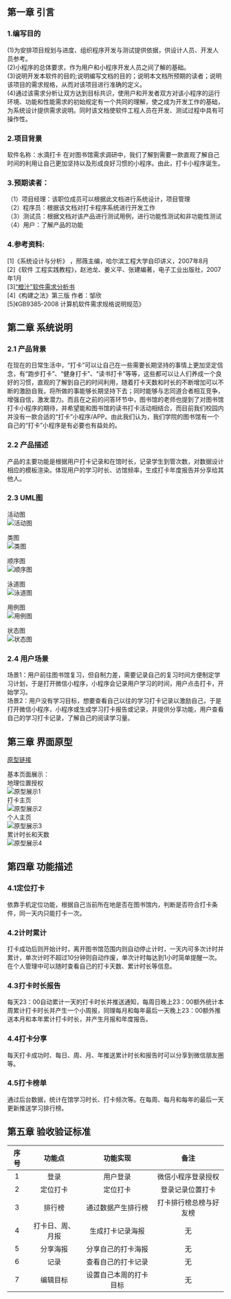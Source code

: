 ## 第一章 引言
### 1.编写目的
(1)为安排项目规划与进度、组织程序开发与测试提供依据，供设计人员、开发人员参考。<br>
(2)小程序的总体要求，作为用户和小程序开发人员之间了解的基础。<br>
(3)说明开发本软件的目的;说明编写文档的目的；说明本文档所预期的读者；说明该项目的需求规格，从而对该项目进行准确的定义。<br>
(4)通过该需求分析让双方达到目标共识，使用户和开发者双方对该小程序的运行环境、功能和性能需求的初始规定有一个共同的理解，使之成为开发工作的基础，为系统设计提供需求说明。同时该文档使软件工程人员在开发、测试过程中具有可操作性。
### 2.项目背景
软件名称：水滴打卡
在对图书馆需求调研中，我们了解到需要一款直观了解自己时间的利用让自己更加坚持以及形成良好习惯的小程序。由此，打卡小程序诞生。
### 3.预期读者：
（1）项目经理：该职位成员可以根据此文档进行系统设计，项目管理<br>
（2）程序员：根据该文档对打卡程序系统进行开发工作<br>
（3）测试员：根据文档对该产品进行测试用例，进行功能性测试和非功能性测试<br>
（4）用户：了解产品的功能
### 4.参考资料:
[1]《系统设计与分析》 ，邢薇主编，哈尔滨工程大学自印讲义，2007年8月<br>
[2]《软件 工程实践教程》，赵池龙、姜义平、张建编著，电子工业出版社，2007年1月<br>
[3][“橙汁”软件需求分析书](https://github.com/aaronlinv/juice-timetable/blob/master/Docs/%E9%9C%80%E6%B1%82%E5%88%86%E6%9E%90%E6%96%87%E6%A1%A3/%E2%80%9C%E6%A9%99%E6%B1%81%E2%80%9D%E8%BD%AF%E4%BB%B6%E9%9C%80%E6%B1%82%E5%88%86%E6%9E%90%E4%B9%A6.md)<br>
[4]《构建之法》第三版 作者：邹欣<br>
[5]《GB9385-2008 计算机软件需求规格说明规范》
## 第二章 系统说明
### 2.1 产品背景
在现在的日常生活中，“打卡”可以让自己在一些需要长期坚持的事情上更加坚定信念，有“跑步打卡”、“健身打卡”、“读书打卡”等等，这些都可以让人们养成一个良好的习惯，直观的了解到自己的时间利用，随着打卡天数和时长的不断增加可以不断的激励自我，将所做的事能够长期坚持下去；同时能够与志同道合者相互竞争，增强自信，激发潜力。而且在之前的问答环节中，图书馆的老师也提到了对图书馆打卡小程序的期待，并希望能和图书馆的读书打卡活动相结合，而目前我们校园内并没有一款合适的“打卡”小程序/APP。由此我们认为，我们学院的图书馆有一个自己的“打卡”小程序是有必要也有益处的。
### 2.2 产品描述
产品的主要功能是根据用户打卡记录和在馆时长，记录学生到管次数，对数据设计相应的模板渲染。体现用户的学习时长、访馆频率，生成打卡年度报告并分享给其他人。
### 2.3 UML图
活动图<br>
![活动图](https://user-images.githubusercontent.com/45121994/115260868-ba0b3e80-a165-11eb-9518-03f2c101b782.png)

类图<br>
![类图](https://user-images.githubusercontent.com/45063788/117767042-0298b200-b263-11eb-9d08-02671446eaf1.png)

顺序图<br>
![顺序图](https://user-images.githubusercontent.com/45121994/115260902-c0011f80-a165-11eb-9559-8a864138a8f5.png)

泳道图<br>
![泳道图](https://user-images.githubusercontent.com/45121994/115260912-c2637980-a165-11eb-8c9f-dfac341a158b.png)

用例图<br>
![用例图](https://user-images.githubusercontent.com/45121994/115260922-c4c5d380-a165-11eb-86ab-574cb78269da.png)

状态图<br>
![状态图](https://user-images.githubusercontent.com/45121994/115260939-c7282d80-a165-11eb-8772-22c413c6abba.png)

### 2.4 用户场景
场景1：用户前往图书馆复习，但自制力差，需要记录自己的复习时间方便制定学习计划，于是打开微信小程序，小程序会记录用户学习的时间，用户点击打卡，开始学习。<br>
场景2：用户没有学习目标，想要查看自己以往的学习打卡记录以激励自己，于是打开微信小程序，小程序或生成学习打卡报告或记录，并提供分享功能，用户查看自己的学习打卡记录，了解自己的阅读学习量。
## 第三章 界面原型

[原型链接](https://modao.cc/app/2a99b914db8a25736d0e24beb89f603ad9ca629c?simulator_type=device&sticky#screen=sknkebo77r1q2q6)

基本页面展示：<br>
地理位置授权<br>
![原型展示1](https://user-images.githubusercontent.com/45063788/115322829-77735180-a1b9-11eb-940b-94a6e13f002e.png)<br>
打卡主页<br>
![原型展示2](https://user-images.githubusercontent.com/45063788/115322835-7a6e4200-a1b9-11eb-9857-2d3a1325cbdd.png)<br>
个人主页<br>
![原型展示3](https://user-images.githubusercontent.com/45063788/115322839-7c380580-a1b9-11eb-8ad5-ddc117c4dd0a.png)<br>
累计时长和天数<br>
![原型展示4](https://user-images.githubusercontent.com/45063788/115322844-7e9a5f80-a1b9-11eb-9281-f5767760d9b7.png)


## 第四章 功能描述
### 4.1定位打卡
依靠手机定位功能，根据自己当前所在地是否在图书馆内，判断是否符合打卡条件，同一天内只能打卡一次。

### 4.2计时累计
打卡成功后则开始计时，离开图书馆范围内则自动停止计时，一天内可多次计时并累计，单次计时不超过10分钟则自动作废，单次计时每达到1小时简单提醒一次。在个人管理中可以随时查看自己的打卡天数、累计时长等信息。
### 4.3打卡时长报告
每天23：00自动累计一天的打卡时长并推送通知，每周日晚上23：00额外统计本周累计打卡时长并产生一个小周报，同理每月和每年最后一天晚上23：00额外推送本月和本年累计打卡时长，并产生月报和年度报告。

### 4.4打卡分享
每天打卡成功时、每日、周、月、年推送累计时长和报告时可以分享到微信朋友圈等。

###  4.5打卡榜单
通过后台数据，统计在馆学习时长、打卡频次等。在每周、每月和每年的最后一天更新推送学习排行榜。
## 第五章 验收验证标准
|序号|功能点|功能实现|备注|
| :-------: |:-----: |:-----: |:-----: |
|1|	登录|	用户登录|	微信小程序登录授权|
|2|定位打卡|定位打卡|登录记录位置打卡|
|3|	排行榜	|通过数据产生排行榜|	打卡排行榜总榜与好友榜|
|4|	打卡日、周、月报|	生成打卡记录海报	|无|
|5|	分享海报	|分享自己的打卡海报|无|
|6|	记录|	查看自己的打卡记录|	无|
|7|	编辑目标|	设置自己本周的打卡目标|无|
